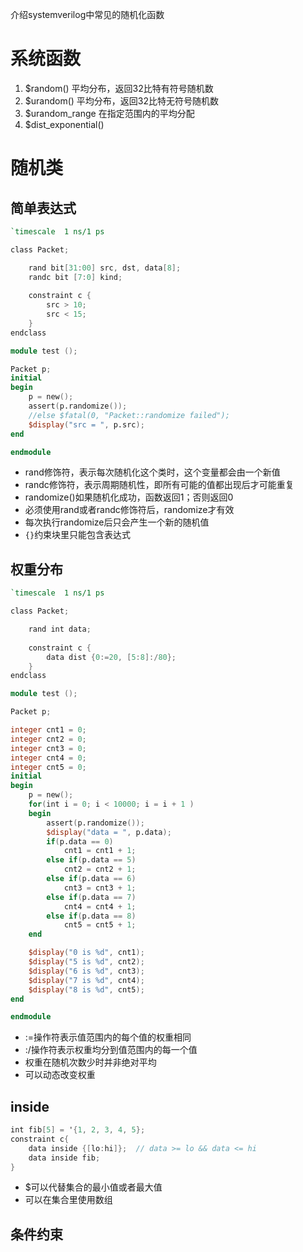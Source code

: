 介绍systemverilog中常见的随机化函数

# 系统函数
1. $random()
平均分布，返回32比特有符号随机数
2. $urandom()
平均分布，返回32比特无符号随机数
3. $urandom_range
在指定范围内的平均分配
4. $dist_exponential()


# 随机类
## 简单表达式
```verilog
`timescale  1 ns/1 ps

class Packet;

    rand bit[31:00] src, dst, data[8];
    randc bit [7:0] kind;
    
    constraint c {
        src > 10;
        src < 15;
    }
endclass

module test ();

Packet p;
initial
begin
    p = new();
    assert(p.randomize());
    //else $fatal(0, "Packet::randomize failed");
    $display("src = ", p.src);
end

endmodule
```
* rand修饰符，表示每次随机化这个类时，这个变量都会由一个新值
* randc修饰符，表示周期随机性，即所有可能的值都出现后才可能重复
* randomize()如果随机化成功，函数返回1；否则返回0
* 必须使用rand或者randc修饰符后，randomize才有效
* 每次执行randomize后只会产生一个新的随机值
* `{}`约束块里只能包含表达式

## 权重分布
```verilog
`timescale  1 ns/1 ps

class Packet;

    rand int data;
    
    constraint c {
        data dist {0:=20, [5:8]:/80};
    }
endclass

module test ();

Packet p;

integer cnt1 = 0;
integer cnt2 = 0;
integer cnt3 = 0;
integer cnt4 = 0;
integer cnt5 = 0;
initial
begin
    p = new();
    for(int i = 0; i < 10000; i = i + 1 )
    begin
        assert(p.randomize());
        $display("data = ", p.data);
        if(p.data == 0)
            cnt1 = cnt1 + 1;
        else if(p.data == 5)
            cnt2 = cnt2 + 1;
        else if(p.data == 6)
            cnt3 = cnt3 + 1;
        else if(p.data == 7)
            cnt4 = cnt4 + 1;
        else if(p.data == 8)
            cnt5 = cnt5 + 1;
    end

    $display("0 is %d", cnt1);
    $display("5 is %d", cnt2);
    $display("6 is %d", cnt3);
    $display("7 is %d", cnt4);
    $display("8 is %d", cnt5);
end

endmodule
```
* :=操作符表示值范围内的每个值的权重相同
* :/操作符表示权重均分到值范围内的每一个值
* 权重在随机次数少时并非绝对平均
* 可以动态改变权重

## inside
```verilog
int fib[5] = '{1, 2, 3, 4, 5};
constraint c{
    data inside {[lo:hi]};  // data >= lo && data <= hi
    data inside fib;
}
```
* $可以代替集合的最小值或者最大值
* 可以在集合里使用数组

## 条件约束